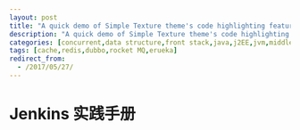```yaml
---
layout: post
title: "A quick demo of Simple Texture theme's code highlighting features"
description: "A quick demo of Simple Texture theme's code highlighting features"
categories: [concurrent,data structure,front stack,java,j2EE,jvm,middle aware,service,Spring Cloud,Spring stack,Spring Boot]
tags: [cache,redis,dubbo,rocket MQ,erueka]
redirect_from:
  - /2017/05/27/
---
```




# Jenkins 实践手册